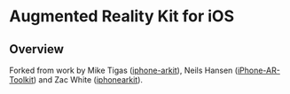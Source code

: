 Augmented Reality Kit for iOS 
============================= 

Overview 
-------- 

Forked from work by Mike Tigas ([iphone-arkit][mtigas_arkit]), 
Neils Hansen ([iPhone-AR-Toolkit][nielswh_arkit])
and Zac White ([iphonearkit][zac_arkit]).

[mtigas_arkit]: http://github.com/mtigas/iphone-arkit
[nielswh_arkit]: http://github.com/nielswh/iPhone-AR-Toolkit
[zac_arkit]: http://github.com/zac/iphonearkit

